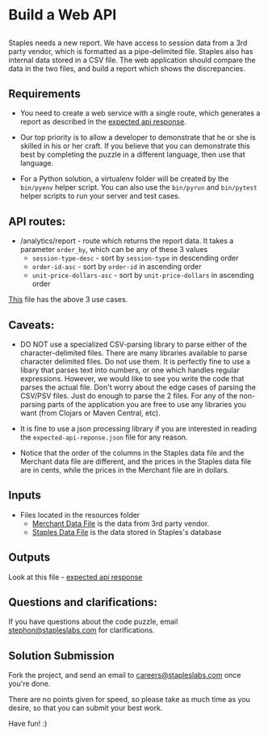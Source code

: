 # Build a Web API

##

Staples needs a new report. We have access to session data from a 3rd party
vendor, which is formatted as a pipe-delimited file. Staples also has internal
data stored in a CSV file.  The web application should compare the data in the
two files, and build a report which shows the discrepancies.

## Requirements

* You need to create a web service with a single route, which generates a report
  as described in the [expected api response](resources/expected-api-responses.json).

* Our top priority is to allow a developer to demonstrate that he or she is skilled in
  his or her craft. If you believe that you can demonstrate this best by
  completing the puzzle in a different language, then use that language.

* For a Python solution, a virtualenv folder will be created by the `bin/pyenv` 
  helper script. You can also use the `bin/pyrun` and `bin/pytest` helper scripts
  to run your server and test cases.

## API routes:

* /analytics/report - route which returns the report data. It takes a parameter `order_by`, which can be any of these 3 values
  * `session-type-desc`         - sort by `session-type` in descending order
  * `order-id-asc`              - sort by `order-id` in ascending order
  * `unit-price-dollars-asc`    - sort by `unit-price-dollars` in ascending order<br />

[This](resources/expected-api-responses.json) file has the above 3 use cases.

## Caveats:

* DO NOT use a specialized CSV-parsing library to parse either of the
  character-delimited files. There are many libraries available to parse
  character delimited files. Do not use them. It is perfectly fine to use a
  libary that parses text into numbers, or one which handles regular
  expressions. However, we would like to see you write the code that parses the
  actual file. Don't worry about the edge cases of parsing the CSV/PSV
  files. Just do enough to parse the 2 files. For any of the non-parsing parts
  of the application you are free to use any libraries you want (from Clojars or
  Maven Central, etc).

* It is fine to use a json processing library if you are interested in
  reading the `expected-api-reponse.json` file for any reason.

* Notice that the order of the columns in the Staples data file and the Merchant
  data file are different, and the prices in the Staples data file are in cents,
  while the prices in the Merchant file are in dollars.

## Inputs

  * Files located in the resources folder
    * [Merchant Data File](resources/external_data.psv) is the data from 3rd party vendor.
    * [Staples Data File](resources/staples_data.csv) is the data stored in Staples's database

## Outputs

Look at this file - [expected api response](expected-api-responses.json)

## Questions and clarifications:

If you have questions about the code puzzle, email stephon@stapleslabs.com for
clarifications.

## Solution Submission

Fork the project, and send an email to careers@stapleslabs.com once you're done.

There are no points given for speed, so please take as much time as you desire,
so that you can submit your best work.

Have fun! :)
